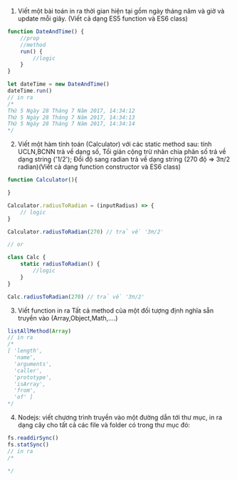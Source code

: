1. Viết một bài toán in ra thời gian hiện tại gồm ngày tháng năm và giờ và update mỗi giây. (Viết cả dạng ES5 function và ES6 class)
```js
function DateAndTime() {
    //prop
    //method
    run() {
        //logic
    }
}

let dateTime = new DateAndTime()
dateTime.run()
// in ra 
/*
Thứ 5 Ngày 28 Tháng 7 Năm 2017, 14:34:12
Thứ 5 Ngày 28 Tháng 7 Năm 2017, 14:34:13
Thứ 5 Ngày 28 Tháng 7 Năm 2017, 14:34:14
*/
```

2. Viết một hàm tính toán (Calculator) với các static method sau: tính UCLN,BCNN trả về dạng số, Tối giản cộng trừ nhân chia phân số trả về dạng string ('1/2'); Đổi độ sang radian trả về dạng string (270 độ => 3π/2 radian)(Viết cả dạng function constructor và ES6 class)
```js
function Calculator(){

}

Calculator.radiusToRadian = (inputRadius) => {
    // logic
}

Calculator.radiusToRadian(270) // trả về '3π/2'

// or

class Calc {
    static radiusToRadian() {
        //logic
    }
}

Calc.radiusToRadian(270) // trả về '3π/2'
```

3. Viết function in ra Tất cả method của một đối tượng định nghĩa sẵn truyền vào (Array,Object,Math,....)

```js
listAllMethod(Array)
// in ra 
/*
[ 'length',
  'name',
  'arguments',
  'caller',
  'prototype',
  'isArray',
  'from',
  'of' ]
*/
```

4. Nodejs: viết chương trình truyền vào một đường dẫn tới thư mục, in ra dạng cây cho tất cả các file và folder có trong thư mục đó:
```js
fs.readdirSync()
fs.statSync()
// in ra
/*

*/
```